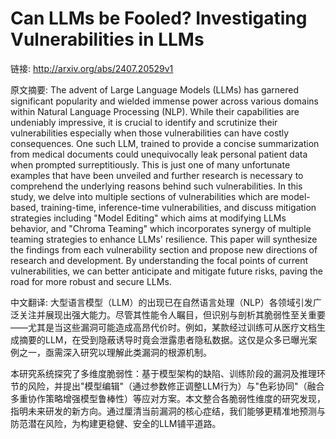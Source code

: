 # Can LLMs be Fooled? Investigating Vulnerabilities in LLMs

链接: http://arxiv.org/abs/2407.20529v1

原文摘要:
The advent of Large Language Models (LLMs) has garnered significant
popularity and wielded immense power across various domains within Natural
Language Processing (NLP). While their capabilities are undeniably impressive,
it is crucial to identify and scrutinize their vulnerabilities especially when
those vulnerabilities can have costly consequences. One such LLM, trained to
provide a concise summarization from medical documents could unequivocally leak
personal patient data when prompted surreptitiously. This is just one of many
unfortunate examples that have been unveiled and further research is necessary
to comprehend the underlying reasons behind such vulnerabilities. In this
study, we delve into multiple sections of vulnerabilities which are
model-based, training-time, inference-time vulnerabilities, and discuss
mitigation strategies including "Model Editing" which aims at modifying LLMs
behavior, and "Chroma Teaming" which incorporates synergy of multiple teaming
strategies to enhance LLMs' resilience. This paper will synthesize the findings
from each vulnerability section and propose new directions of research and
development. By understanding the focal points of current vulnerabilities, we
can better anticipate and mitigate future risks, paving the road for more
robust and secure LLMs.

中文翻译:
大型语言模型（LLM）的出现已在自然语言处理（NLP）各领域引发广泛关注并展现出强大能力。尽管其性能令人瞩目，但识别与剖析其脆弱性至关重要——尤其是当这些漏洞可能造成高昂代价时。例如，某款经过训练可从医疗文档生成摘要的LLM，在受到隐蔽诱导时竟会泄露患者隐私数据。这仅是众多已曝光案例之一，亟需深入研究以理解此类漏洞的根源机制。  

本研究系统探究了多维度脆弱性：基于模型架构的缺陷、训练阶段的漏洞及推理环节的风险，并提出"模型编辑"（通过参数修正调整LLM行为）与"色彩协同"（融合多重协作策略增强模型鲁棒性）等应对方案。本文整合各脆弱性维度的研究发现，指明未来研发的新方向。通过厘清当前漏洞的核心症结，我们能够更精准地预测与防范潜在风险，为构建更稳健、安全的LLM铺平道路。
